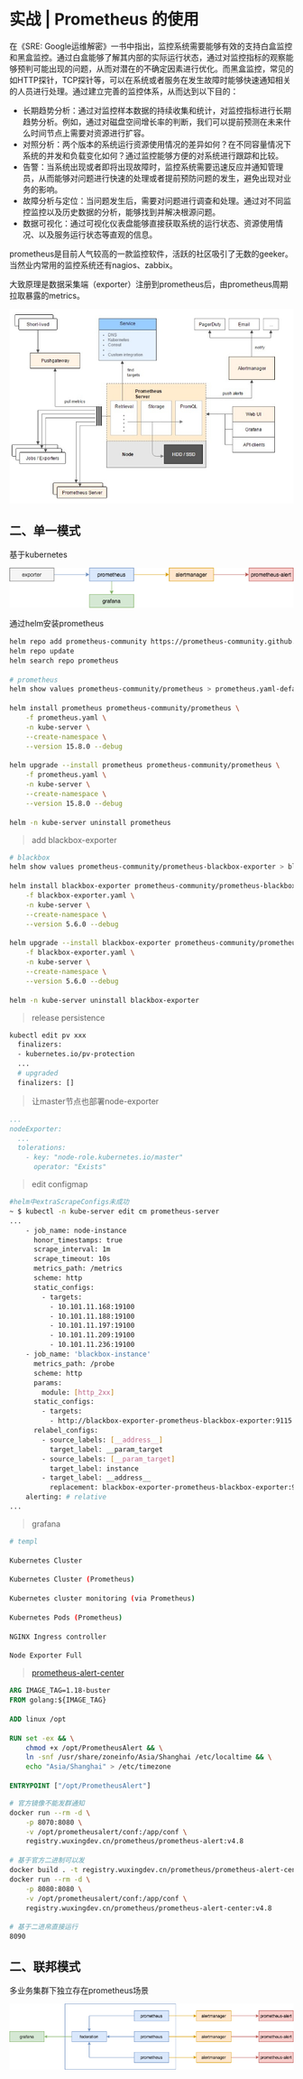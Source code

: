 # 实战 | Prometheus 的使用

在《SRE: Google运维解密》一书中指出，监控系统需要能够有效的支持白盒监控和黑盒监控。通过白盒能够了解其内部的实际运行状态，通过对监控指标的观察能够预判可能出现的问题，从而对潜在的不确定因素进行优化。而黑盒监控，常见的如HTTP探针，TCP探针等，可以在系统或者服务在发生故障时能够快速通知相关的人员进行处理。通过建立完善的监控体系，从而达到以下目的：

- 长期趋势分析：通过对监控样本数据的持续收集和统计，对监控指标进行长期趋势分析。例如，通过对磁盘空间增长率的判断，我们可以提前预测在未来什么时间节点上需要对资源进行扩容。
- 对照分析：两个版本的系统运行资源使用情况的差异如何？在不同容量情况下系统的并发和负载变化如何？通过监控能够方便的对系统进行跟踪和比较。
- 告警：当系统出现或者即将出现故障时，监控系统需要迅速反应并通知管理员，从而能够对问题进行快速的处理或者提前预防问题的发生，避免出现对业务的影响。
- 故障分析与定位：当问题发生后，需要对问题进行调查和处理。通过对不同监控监控以及历史数据的分析，能够找到并解决根源问题。
- 数据可视化：通过可视化仪表盘能够直接获取系统的运行状态、资源使用情况、以及服务运行状态等直观的信息。

prometheus是目前人气较高的一款监控软件，活跃的社区吸引了无数的geeker。当然业内常用的监控系统还有nagios、zabbix。

大致原理是数据采集端（exporter）注册到prometheus后，由prometheus周期拉取暴露的metrics。

![architecture](../images/kubernetes/prometheus.jpg)



## 二、单一模式

基于kubernetes

![single](../images/kubernetes/prometheus-single.png)



通过helm安装prometheus

```bash
helm repo add prometheus-community https://prometheus-community.github.io/helm-charts
helm repo update
helm search repo prometheus

# prometheus
helm show values prometheus-community/prometheus > prometheus.yaml-default

helm install prometheus prometheus-community/prometheus \
    -f prometheus.yaml \
    -n kube-server \
    --create-namespace \
    --version 15.8.0 --debug
    
helm upgrade --install prometheus prometheus-community/prometheus \
    -f prometheus.yaml \
    -n kube-server \
    --create-namespace \
    --version 15.8.0 --debug

helm -n kube-server uninstall prometheus 
```



> add blackbox-exporter

```bash
# blackbox
helm show values prometheus-community/prometheus-blackbox-exporter > blackbox-exporter.yaml-default

helm install blackbox-exporter prometheus-community/prometheus-blackbox-exporter \
    -f blackbox-exporter.yaml \
    -n kube-server \
    --create-namespace \
    --version 5.6.0 --debug
    
helm upgrade --install blackbox-exporter prometheus-community/prometheus-blackbox-exporter \
    -f blackbox-exporter.yaml \
    -n kube-server \
    --create-namespace \
    --version 5.6.0 --debug

helm -n kube-server uninstall blackbox-exporter 
```





> release persistence

```bash
kubectl edit pv xxx
  finalizers:
  - kubernetes.io/pv-protection
  ...
  # upgraded
  finalizers: []
```



> 让master节点也部署node-exporter

```yaml
...
nodeExporter:
  ...
  tolerations:
    - key: "node-role.kubernetes.io/master"
      operator: "Exists"
```



> edit configmap

```bash
#helm中extraScrapeConfigs未成功
~ $ kubectl -n kube-server edit cm prometheus-server
...
    - job_name: node-instance
      honor_timestamps: true
      scrape_interval: 1m
      scrape_timeout: 10s
      metrics_path: /metrics
      scheme: http
      static_configs:
        - targets:
          - 10.101.11.168:19100
          - 10.101.11.188:19100
          - 10.101.11.197:19100
          - 10.101.11.209:19100
          - 10.101.11.236:19100
    - job_name: 'blackbox-instance'
      metrics_path: /probe
      scheme: http
      params:
        module: [http_2xx]
      static_configs:
        - targets:
          - http://blackbox-exporter-prometheus-blackbox-exporter:9115
      relabel_configs:
        - source_labels: [__address__]
          target_label: __param_target
        - source_labels: [__param_target]
          target_label: instance
        - target_label: __address__
          replacement: blackbox-exporter-prometheus-blackbox-exporter:9115
    alerting: # relative
...          
```



> grafana

```bash
# templ

Kubernetes Cluster 

Kubernetes Cluster (Prometheus)

Kubernetes cluster monitoring (via Prometheus)

Kubernetes Pods (Prometheus)

NGINX Ingress controller

Node Exporter Full


```



> [prometheus-alert-center](https://github.com/feiyu563/PrometheusAlert)

```dockerfile
ARG IMAGE_TAG=1.18-buster
FROM golang:${IMAGE_TAG}

ADD linux /opt

RUN set -ex && \
    chmod +x /opt/PrometheusAlert && \
    ln -snf /usr/share/zoneinfo/Asia/Shanghai /etc/localtime && \
    echo "Asia/Shanghai" > /etc/timezone

ENTRYPOINT ["/opt/PrometheusAlert"]
```



```bash
# 官方镜像不能发群通知
docker run --rm -d \
	-p 8070:8080 \
	-v /opt/prometheusalert/conf:/app/conf \
	registry.wuxingdev.cn/prometheus/prometheus-alert:v4.8 

# 基于官方二进制可以发
docker build . -t registry.wuxingdev.cn/prometheus/prometheus-alert-center:v4.8
docker run --rm -d \
	-p 8080:8080 \
	-v /opt/prometheusalert/conf:/app/conf \
	registry.wuxingdev.cn/prometheus/prometheus-alert-center:v4.8
	
# 基于二进帛直接运行
8090
```





## 二、联邦模式

多业务集群下独立存在prometheus场景


![single](../images/kubernetes/prometheus-integrate.png)



